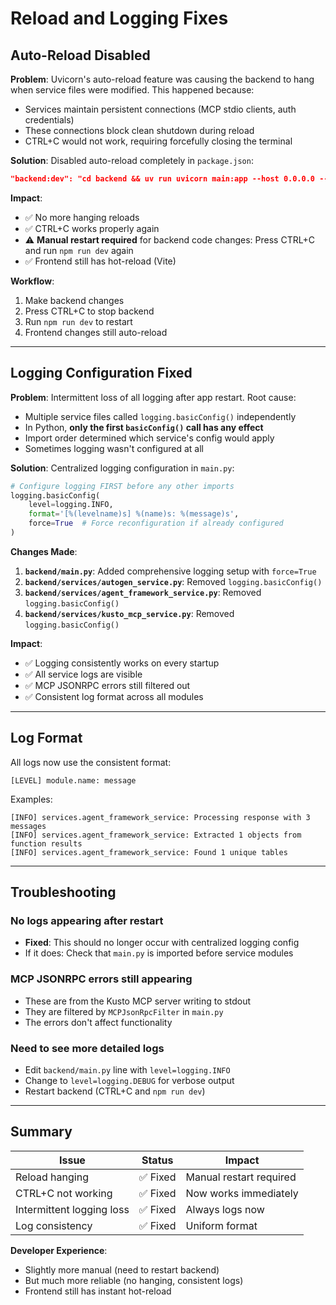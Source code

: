 # Reload and Logging Fixes

## Auto-Reload Disabled

**Problem**: Uvicorn's auto-reload feature was causing the backend to hang when service files were modified. This happened because:
- Services maintain persistent connections (MCP stdio clients, auth credentials)
- These connections block clean shutdown during reload
- CTRL+C would not work, requiring forcefully closing the terminal

**Solution**: Disabled auto-reload completely in `package.json`:
```json
"backend:dev": "cd backend && uv run uvicorn main:app --host 0.0.0.0 --port 8000"
```

**Impact**:
- ✅ No more hanging reloads
- ✅ CTRL+C works properly again
- ⚠️ **Manual restart required** for backend code changes: Press CTRL+C and run `npm run dev` again
- ✅ Frontend still has hot-reload (Vite)

**Workflow**:
1. Make backend changes
2. Press CTRL+C to stop backend
3. Run `npm run dev` to restart
4. Frontend changes still auto-reload

---

## Logging Configuration Fixed

**Problem**: Intermittent loss of all logging after app restart. Root cause:
- Multiple service files called `logging.basicConfig()` independently
- In Python, **only the first `basicConfig()` call has any effect**
- Import order determined which service's config would apply
- Sometimes logging wasn't configured at all

**Solution**: Centralized logging configuration in `main.py`:

```python
# Configure logging FIRST before any other imports
logging.basicConfig(
    level=logging.INFO,
    format='[%(levelname)s] %(name)s: %(message)s',
    force=True  # Force reconfiguration if already configured
)
```

**Changes Made**:
1. **`backend/main.py`**: Added comprehensive logging setup with `force=True`
2. **`backend/services/autogen_service.py`**: Removed `logging.basicConfig()`
3. **`backend/services/agent_framework_service.py`**: Removed `logging.basicConfig()`
4. **`backend/services/kusto_mcp_service.py`**: Removed `logging.basicConfig()`

**Impact**:
- ✅ Logging consistently works on every startup
- ✅ All service logs are visible
- ✅ MCP JSONRPC errors still filtered out
- ✅ Consistent log format across all modules

---

## Log Format

All logs now use the consistent format:
```
[LEVEL] module.name: message
```

Examples:
```
[INFO] services.agent_framework_service: Processing response with 3 messages
[INFO] services.agent_framework_service: Extracted 1 objects from function results
[INFO] services.agent_framework_service: Found 1 unique tables
```

---

## Troubleshooting

### No logs appearing after restart
- **Fixed**: This should no longer occur with centralized logging config
- If it does: Check that `main.py` is imported before service modules

### MCP JSONRPC errors still appearing
- These are from the Kusto MCP server writing to stdout
- They are filtered by `MCPJsonRpcFilter` in `main.py`
- The errors don't affect functionality

### Need to see more detailed logs
- Edit `backend/main.py` line with `level=logging.INFO`
- Change to `level=logging.DEBUG` for verbose output
- Restart backend (CTRL+C and `npm run dev`)

---

## Summary

| Issue | Status | Impact |
|-------|--------|--------|
| Reload hanging | ✅ Fixed | Manual restart required |
| CTRL+C not working | ✅ Fixed | Now works immediately |
| Intermittent logging loss | ✅ Fixed | Always logs now |
| Log consistency | ✅ Fixed | Uniform format |

**Developer Experience**:
- Slightly more manual (need to restart backend)
- But much more reliable (no hanging, consistent logs)
- Frontend still has instant hot-reload
